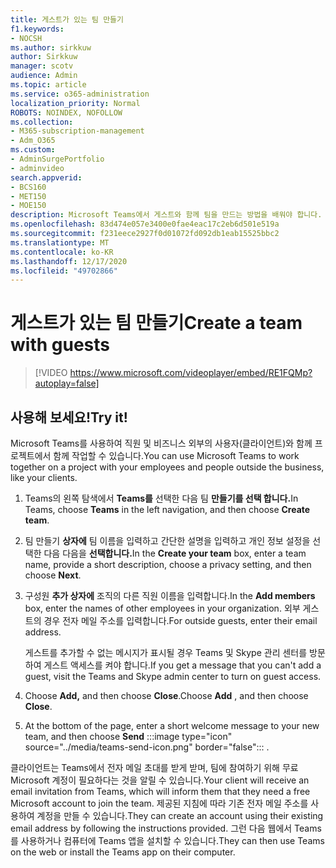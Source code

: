```yaml
---
title: 게스트가 있는 팀 만들기
f1.keywords:
- NOCSH
ms.author: sirkkuw
author: Sirkkuw
manager: scotv
audience: Admin
ms.topic: article
ms.service: o365-administration
localization_priority: Normal
ROBOTS: NOINDEX, NOFOLLOW
ms.collection:
- M365-subscription-management
- Adm_O365
ms.custom:
- AdminSurgePortfolio
- adminvideo
search.appverid:
- BCS160
- MET150
- MOE150
description: Microsoft Teams에서 게스트와 함께 팀을 만드는 방법을 배워야 합니다.
ms.openlocfilehash: 83d474e057e3400e0fae4eac17c2eb6d501e519a
ms.sourcegitcommit: f231eece2927f0d01072fd092db1eab15525bbc2
ms.translationtype: MT
ms.contentlocale: ko-KR
ms.lasthandoff: 12/17/2020
ms.locfileid: "49702866"
---
```

# <a name="create-a-team-with-guests"></a><span data-ttu-id="81904-103">게스트가 있는 팀 만들기</span><span class="sxs-lookup"><span data-stu-id="81904-103">Create a team with guests</span></span>

> [!VIDEO https://www.microsoft.com/videoplayer/embed/RE1FQMp?autoplay=false]

## <a name="try-it"></a><span data-ttu-id="81904-104">사용해 보세요!</span><span class="sxs-lookup"><span data-stu-id="81904-104">Try it!</span></span>

<span data-ttu-id="81904-105">Microsoft Teams를 사용하여 직원 및 비즈니스 외부의 사용자(클라이언트)와 함께 프로젝트에서 함께 작업할 수 있습니다.</span><span class="sxs-lookup"><span data-stu-id="81904-105">You can use Microsoft Teams to work together on a project with your employees and people outside the business, like your clients.</span></span>

1. <span data-ttu-id="81904-106">Teams의 왼쪽 탐색에서 **Teams를** 선택한 다음 팀 **만들기를 선택 합니다.**</span><span class="sxs-lookup"><span data-stu-id="81904-106">In Teams, choose  **Teams**  in the left navigation, and then choose  **Create team**.</span></span>
2. <span data-ttu-id="81904-107">팀 만들기 **상자에** 팀 이름을 입력하고 간단한 설명을 입력하고 개인 정보 설정을 선택한 다음 다음을 **선택합니다.**</span><span class="sxs-lookup"><span data-stu-id="81904-107">In the  **Create your team**  box, enter a team name, provide a short description, choose a privacy setting, and then choose  **Next**.</span></span>
3. <span data-ttu-id="81904-108">구성원  **추가 상자에**  조직의 다른 직원 이름을 입력합니다.</span><span class="sxs-lookup"><span data-stu-id="81904-108">In the  **Add members**  box, enter the names of other employees in your organization.</span></span> <span data-ttu-id="81904-109">외부 게스트의 경우 전자 메일 주소를 입력합니다.</span><span class="sxs-lookup"><span data-stu-id="81904-109">For outside guests, enter their email address.</span></span>

    <span data-ttu-id="81904-110">게스트를 추가할 수 없는 메시지가 표시될 경우 Teams 및 Skype 관리 센터를 방문하여 게스트 액세스를 켜야 합니다.</span><span class="sxs-lookup"><span data-stu-id="81904-110">If you get a message that you can't add a guest, visit the Teams and Skype admin center to turn on guest access.</span></span>

1. <span data-ttu-id="81904-111">Choose  **Add,** and then choose  **Close**.</span><span class="sxs-lookup"><span data-stu-id="81904-111">Choose  **Add** , and then choose  **Close**.</span></span>
2. At the bottom of the page, enter a short welcome message to your new team, and then choose **Send** :::image type="icon" source="../media/teams-send-icon.png" border="false"::: .   

<span data-ttu-id="81904-113">클라이언트는 Teams에서 전자 메일 초대를 받게 받며, 팀에 참여하기 위해 무료 Microsoft 계정이 필요하다는 것을 알릴 수 있습니다.</span><span class="sxs-lookup"><span data-stu-id="81904-113">Your client will receive an email invitation from Teams, which will inform them that they need a free Microsoft account to join the team.</span></span> <span data-ttu-id="81904-114">제공된 지침에 따라 기존 전자 메일 주소를 사용하여 계정을 만들 수 있습니다.</span><span class="sxs-lookup"><span data-stu-id="81904-114">They can create an account using their existing email address by following the instructions provided.</span></span> <span data-ttu-id="81904-115">그런 다음 웹에서 Teams를 사용하거나 컴퓨터에 Teams 앱을 설치할 수 있습니다.</span><span class="sxs-lookup"><span data-stu-id="81904-115">They can then use Teams on the web or install the Teams app on their computer.</span></span>